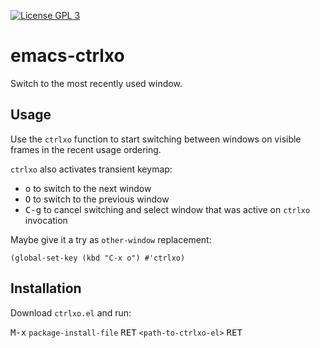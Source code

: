 [![License GPL 3](https://img.shields.io/badge/license-GPL_3-green.svg)](http://www.gnu.org/copyleft/gpl.html)

# emacs-ctrlxo

Switch to the most recently used window.

## Usage

Use the `ctrlxo` function to start switching between windows on visible frames in the recent usage ordering.

`ctrlxo` also activates transient keymap:
- <kbd>o</kbd> to switch to the next window
- <kbd>O</kbd> to switch to the previous window
- <kbd>C-g</kbd> to cancel switching and select window that was active on `ctrlxo` invocation

Maybe give it a try as `other-window` replacement:

```elisp
(global-set-key (kbd "C-x o") #'ctrlxo)
```

## Installation

Download `ctrlxo.el` and run:

<kbd>M-x</kbd> `package-install-file` <kbd>RET</kbd> `<path-to-ctrlxo-el>` <kbd>RET</kbd>

